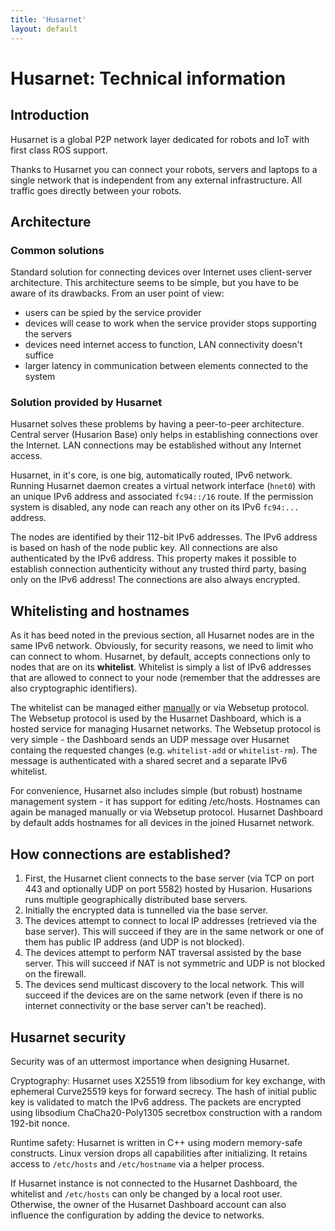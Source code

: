 ```yaml
---
title: 'Husarnet'
layout: default
---
```


# Husarnet: Technical information

## Introduction

Husarnet is a global P2P network layer dedicated for robots and IoT with first class ROS support.

Thanks to Husarnet you can connect your robots, servers and laptops to a single network that is independent from any external infrastructure. All traffic goes directly between your robots.

## Architecture

### Common solutions

Standard solution for connecting devices over Internet uses client-server architecture. This architecture seems to be simple, but you have to be aware of its drawbacks. From an user point of view:

- users can be spied by the service provider
- devices will cease to work when the service provider stops supporting the servers
- devices need internet access to function, LAN connectivity doesn't suffice
- larger latency in communication between elements connected to the system

### Solution provided by Husarnet

Husarnet solves these problems by having a peer-to-peer architecture. Central server (Husarion Base) only helps in establishing connections over the Internet. LAN connections may be established without any Internet access.

Husarnet, in it's core, is one big, automatically routed, IPv6 network. Running Husarnet daemon creates a virtual network interface (`hnet0`) with an unique IPv6 address and associated `fc94::/16` route. If the permission system is disabled, any node can reach any other on its IPv6 `fc94:...` address.

The nodes are identified by their 112-bit IPv6 addresses. The IPv6 address is based on hash of the node public key. All connections are also authenticated by the IPv6 address. This property makes it possible to establish connection authenticity without any trusted third party, basing only on the IPv6 address! The connections are also always encrypted.

## Whitelisting and hostnames

As it has beed noted in the previous section, all Husarnet nodes are in the same IPv6 network. Obviously, for security reasons, we need to limit who can connect to whom. Husarnet, by default, accepts connections only to nodes that are on its **whitelist**. Whitelist is simply a list of IPv6 addresses that are allowed to connect to your node (remember that the addresses are also cryptographic identifiers).

The whitelist can be managed either [manually](/manual-mgmt/) or via Websetup protocol. The Websetup protocol is used by the Husarnet Dashboard, which is a hosted service for managing Husarnet networks. The Websetup protocol is very simple - the Dashboard sends an UDP message over Husarnet containg the requested changes (e.g. `whitelist-add` or `whitelist-rm`). The message is authenticated with a shared secret and a separate IPv6 whitelist.

For convenience, Husarnet also includes simple (but robust) hostname management system - it has support for editing /etc/hosts. Hostnames can again be managed manually or via Websetup protocol. Husarnet Dashboard by default adds hostnames for all devices in the joined Husarnet network.

## How connections are established?

1. First, the Husarnet client connects to the base server (via TCP on port 443 and optionally UDP on port 5582) hosted by Husarion. Husarions runs multiple geographically distributed base servers.
2. Initially the encrypted data is tunnelled via the base server.
3. The devices attempt to connect to local IP addresses (retrieved via the base server). This will succeed if they are in the same network or one of them has public IP address (and UDP is not blocked).
4. The devices attempt to perform NAT traversal assisted by the base server. This will succeed if NAT is not symmetric and UDP is not blocked on the firewall.
5. The devices send multicast discovery to the local network. This will succeed if the devices are on the same network (even if there is no internet connectivity or the base server can't be reached).

## Husarnet security

Security was of an uttermost importance when designing Husarnet.

Cryptography: Husarnet uses X25519 from libsodium for key exchange, with ephemeral Curve25519 keys for forward secrecy. The hash of initial public key is validated to match the IPv6 address. The packets are encrypted using libsodium ChaCha20-Poly1305 secretbox construction with a random 192-bit nonce.

Runtime safety: Husarnet is written in C++ using modern memory-safe constructs. Linux version drops all capabilities after initializing. It retains access to `/etc/hosts` and `/etc/hostname` via a helper process.

If Husarnet instance is not connected to the Husarnet Dashboard, the whitelist and `/etc/hosts` can only be changed by a local root user. Otherwise, the owner of the Husarnet Dashboard account can also influence the configuration by adding the device to networks.
